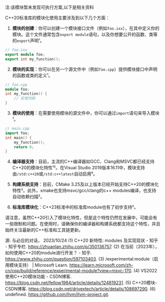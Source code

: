 注:该模块暂未发现可执行方案,以下是相关资料

C++20标准库的模块化使用主要涉及到以下几个方面：

1. **模块的创建**：你可以创建一个模块接口文件（例如`foo.ixx`），在其中定义你的模块。这个文件通常包含`export module`语句，以及你想要公开的函数、类等的`export`声明¹。

```cpp
// foo.ixx
export module foo;
export int my_function();
```

2. **模块的实现**：你可以在另一个源文件中（例如`foo.cpp`）提供模块接口中声明的函数或类的定义¹。

```cpp
// foo.cpp
module foo;
int my_function() {
    // 实现代码
}
```

3. **模块的使用**：在需要使用模块的源文件中，你可以通过`import`语句来导入模块¹。

```cpp
// main.cpp
import foo;
int main() {
    my_function();
    return 0;
}
```

4. **编译器支持**：目前，主流的C++编译器如GCC、Clang和MSVC都已经支持C++20的模块化特性¹²。在Visual Studio 2019版本16.11中，模块支持由`/std:c++20`或`/std:c++latest`自动启用⁵。

5. **构建系统支持**：目前，CMake 3.25及以上版本已经开始支持C++20的模块化特性²。此外，xmake也支持msvc/gcc/clang的c++ modules编译，也支持自动依赖扫描²。

6. **标准库模块化**：C++23标准中的标准库module也有了初步支持²。

请注意，虽然C++20引入了模块化特性，但是这个特性仍然在发展中，可能会有一些限制和问题。在使用时，请确保你的编译器和构建系统都支持这个特性，并且始终关注最新的C++标准和工具链更新。

源: 与必应的对话， 2023/10/24
(1) C++20 新特性: modules 及实现现状 - 知乎 - 知乎专栏. https://zhuanlan.zhihu.com/p/350136757.
(2) 在当前（2023年），如何使用C++20的module进行开发？ - 知乎. https://www.zhihu.com/question/597103403.
(3) /experimental:module（启用模块支持） | Microsoft Learn. https://learn.microsoft.com/zh-cn/cpp/build/reference/experimental-module?view=msvc-170.
(4) VS2022使用C++20模块功能 - CSDN博客. https://blog.csdn.net/fellow1984/article/details/124819231.
(5) C++20模块-CSDN博客. https://blog.csdn.net/drivextech/article/details/108697290.
(6) undefined. https://github.com/llvm/llvm-project.git.